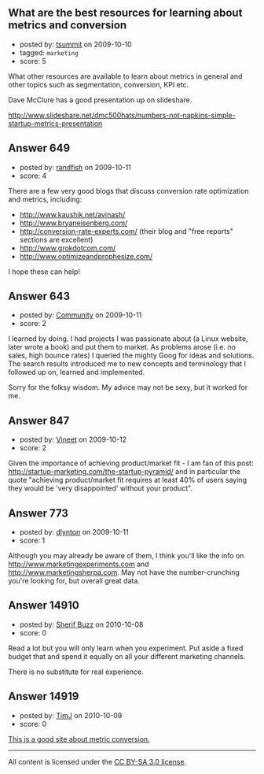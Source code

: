 ## What are the best resources for learning about metrics and conversion

- posted by: [tsummit](https://stackexchange.com/users/-1/387-tsummit) on 2009-10-10
- tagged: `marketing`
- score: 5

What other resources are available to learn about metrics in general and other topics such as segmentation, conversion, KPI  etc.

Dave McClure has a good presentation up on slideshare.

http://www.slideshare.net/dmc500hats/numbers-not-napkins-simple-startup-metrics-presentation


## Answer 649

- posted by: [randfish](https://stackexchange.com/users/-1/105-randfish) on 2009-10-11
- score: 4

<p>There are a few very good blogs that discuss conversion rate optimization and metrics, including:</p>

<ul>
<li><a href="http://www.kaushik.net/avinash/" rel="nofollow">http://www.kaushik.net/avinash/</a></li>
<li><a href="http://www.bryaneisenberg.com/" rel="nofollow">http://www.bryaneisenberg.com/</a></li>
<li><a href="http://conversion-rate-experts.com/" rel="nofollow">http://conversion-rate-experts.com/</a> (their blog and "free reports" sections are excellent)</li>
<li><a href="http://www.grokdotcom.com/" rel="nofollow">http://www.grokdotcom.com/</a></li>
<li><a href="http://www.optimizeandprophesize.com/" rel="nofollow">http://www.optimizeandprophesize.com/</a></li>
</ul>

<p>I hope these can help!</p>



## Answer 643

- posted by: [Community](https://stackexchange.com/users/-1/-1-community) on 2009-10-11
- score: 2

I learned by doing. I had projects I was passionate about (a Linux website, later wrote a book) and put them to market. As problems arose (i.e. no sales, high bounce rates) I queried the mighty Goog for ideas and solutions. The search results introduced me to new concepts and terminology that I followed up on, learned and implemented.

Sorry for the folksy wisdom. My advice may not be sexy, but it worked for me.


## Answer 847

- posted by: [Vineet](https://stackexchange.com/users/-1/24-vineet) on 2009-10-12
- score: 2

Given the importance of achieving product/market fit - I am fan of this post: http://startup-marketing.com/the-startup-pyramid/ and in particular the quote "achieving product/market fit requires at least 40% of users saying they would be 'very disappointed' without your product".


## Answer 773

- posted by: [dlynton](https://stackexchange.com/users/-1/482-dlynton) on 2009-10-11
- score: 1

Although you may already be aware of them, I think you'll like the info on http://www.marketingexperiments.com and http://www.marketingsherpa.com. May not have the number-crunching you're looking for, but overall great data.


## Answer 14910

- posted by: [Sherif Buzz](https://stackexchange.com/users/-1/4592-sherif-buzz) on 2010-10-08
- score: 0

Read a lot but you will only learn when you experiment. Put aside a fixed budget that and spend it equally on all your different marketing channels. 

There is no substitute for real experience. 


## Answer 14919

- posted by: [TimJ](https://stackexchange.com/users/-1/1172-timj) on 2010-10-09
- score: 0

<p><a href="http://www.worldwidemetric.com/measurements.html" rel="nofollow">This is a good site about metric conversion.</a></p>




---

All content is licensed under the [CC BY-SA 3.0 license](https://creativecommons.org/licenses/by-sa/3.0/).
